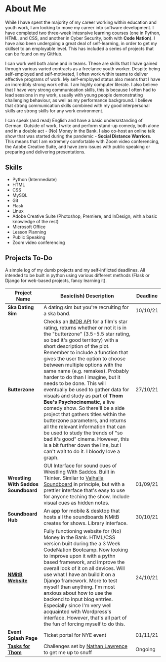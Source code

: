 # About Me
While I have spent the majority of my career working within education and youth work, I am looking to move my career into software development. I have completed two three-week intesnsive learning courses (one in Python, HTML, and CSS, and another in Cyber Security, both with **Code Nation**). I have also been undergoing a great deal of self-learning, in order to get my skillset to an employable level. This has included a series of projects that can be found on my GitHub.

I can work well both alone and in teams. These are skills that I have gained through various varied contracts as a freelance youth worker. Despite being self-employed and self-motivated, I often work within teams to deliver effective programs of work. My self-employed status also means that I have an incredibly strong work ethic. I am highly computer literate. I also believe that I have very strong communication skills, this is because I often had to lead sessions in my work, usually with young people demonstrating challenging behaviour, as well as my performance background. I believe that strong communication skills combined with my good interpersonal skills are strong skills for any work environment.
 
I can speak (and read) English and have a basic undersrstanding of German. Outside of work, I write and perform stand-up comedy, both alone and in a double act - (No) Money in the Bank. I also co-host an online talk show that was started during the pandemic - **Social Distance Warriors**. This means that I am extremely comfortable with Zoom video conferencing, the Adobe Creative Suite, and have zero issues with public speaking or preparing and delivering presentations.


## Skills
- Python (Intermediate)
- HTML
- CSS
- MySQL
- Git
- Flask
- Linux
- Adobe Creative Suite (Photoshop, Premiere, and InDesign, with a basic knowledge of the rest)
- Microsoft Office
- Lesson Planning
- Public Speaking
- Zoom video conferencing


## Projects To-Do

A simple log of my dumb projects and my self-inflicted deadlines. All intended to be built in python using various different methods (Flask or Django for web-based projects, fancy learning it).

Project Name | Basic(ish) Description | Deadline
------------|-------------------|---------
**Ska Dating Sim** | A dating sim but you're recruiting for a ska band. | 10/10/21
**Butterzone** | Checks an [IMDB API](https://rapidapi.com/rapidapi/api/movie-database-imdb-alternative/) for a film's star rating, returns whether or not it is in the "butterzone" (3.5-5.5 star rating, so bad it's good territory) with a short description of the plot. Remember to include a function that gives the user the option to choose between multiple options with the same name (e.g. remakes). Probably harder to do than I imagine, but it needs to be done. This will eventually be used to gather data for visuals and study as part of **Thom Bee's Psychocinematic**, a live comedy show. So there'll be a side project that gathers titles within the butterzone parameters, and returns all the relevant information that can be used to study the trends of "so bad it's good" cinema. However, this is a bit further down the line, but I can't wait to do it. I bloody love a graph. | 27/10/21
**Wrestling With Saddos Soundboard** | GUI Interface for sound cues of Wrestling With Saddos. Built in Tkinter. Similar to [Valhalla Soundboard](https://github.com/Thomas-m-Butterworth/valhalla_soundboard) in principle, but with a prettier interface that's easy to use for anyone teching the show. Include visual cues as hidden notes. |  01/09/21
**Soundboard Hub** | An app for mobile & desktop that hosts all the soundboards NMitB creates for shows. Library interface. | 30/10/21
[**NMitB Website**](https://thomas-m-butterworth.github.io/nomoneyinthebank_website/) | Fully functioning website for (No) Money in the Bank. HTML/CSS version built during the a 3 Week CodeNation Bootcamp. Now looking to improve upon it with a pythn based framework, and improve the overall look of it on all devices. Will use what I have an build it on a Django framework. More to test myself than anything. I'm most anxious about how to use the backend to input blog entries. Especially since I'm very well acquainted with Wordpress's interface. However, that's all part of the fun of forcing myself to do this. | 24/10/21
**Event Splash Page** | Ticket portal for NYE event | 01/11/21
[**Tasks for Thom**](https://github.com/Thomas-m-Butterworth/taskforthom) | Challenges set by [Nathan Lawrence](https://github.com/OhDearMoshe) to get me up to snuff | Ongoing
